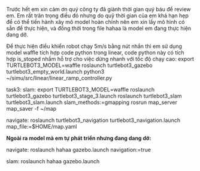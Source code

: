 Trước hết em xin cảm ơn quý công ty đã giành thời gian quý báu để review em. Em rất trân trọng điều đó nhưng do quỹ thời gian của em khá hạn hẹp để có thể tiến hành xây mô model hoàn chỉnh nên em xin lấy mô hình có sẵn để thực hiện, và đồng thời trong file hahaa là model em đang thực hiện dang dỡ.

Để thực hiện điều khiển robot chạy 5m/s bằng nút nhắn thì em sử dụng model waffle tích hợp code python trong linear, code python này có tích hợp is_stoped nhầm hỗ trợ cho việc dừng nhanh với tốc độ chạy cao:
export TURTLEBOT3_MODEL=waffle
roslaunch turtlebot3_gazebo turtlebot3_empty_world.launch
python3 ~/simu/src/linear/linear_ramp_controller.py

task3: 
slam:
export TURTLEBOT3_MODEL=waffle
roslaunch turtlebot3_gazebo turtlebot3_stage_3.launch
roslaunch turtlebot3_slam turtlebot3_slam.launch slam_methods:=gmapping
rosrun map_server map_saver -f ~/map

navigate:
roslaunch turtlebot3_navigation turtlebot3_navigation.launch map_file:=$HOME/map.yaml

**Ngoài ra model mà em tự phát triển nhưng đang dang dỡ:** 

navigate: 
roslaunch hahaa gazebo.launch navigation:=true

slam:
roslaunch hahaa gazebo.launch

 
